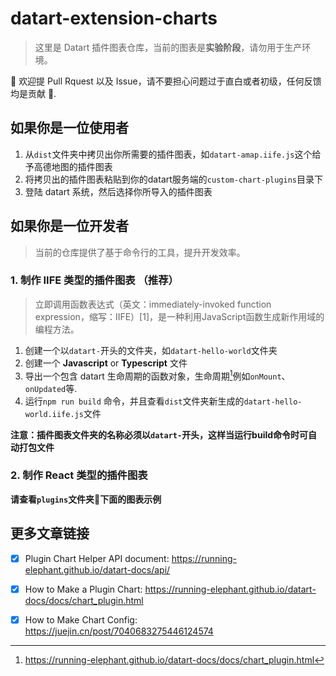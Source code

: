 # datart-extension-charts

> 这里是 Datart 插件图表仓库，当前的图表是**实验阶段**，请勿用于生产环境。


🖖 欢迎提 Pull Rquest 以及 Issue，请不要担心问题过于直白或者初级，任何反馈均是贡献 👏.

## 如果你是一位使用者

1. 从`dist`文件夹中拷贝出你所需要的插件图表，如`datart-amap.iife.js`这个给予高德地图的插件图表
2. 将拷贝出的插件图表粘贴到你的datart服务端的`custom-chart-plugins`目录下
3. 登陆 datart 系统，然后选择你所导入的插件图表

## 如果你是一位开发者

> 当前的仓库提供了基于命令行的工具，提升开发效率。

### 1. 制作 IIFE 类型的插件图表 （推荐）

> 立即调用函数表达式（英文：immediately-invoked function expression，缩写：IIFE）[1]，是一种利用JavaScript函数生成新作用域的编程方法。

1. 创建一个以`datart-`开头的文件夹，如`datart-hello-world`文件夹
2. 创建一个 **Javascript** or **Typescript** 文件
3. 导出一个包含 datart 生命周期的函数对象，生命周期[^2]例如`onMount`、`onUpdated`等.
4. 运行`npm run build` 命令，并且查看`dist`文件夹新生成的`datart-hello-world.iife.js`文件

__注意：插件图表文件夹的名称必须以`datart-`开头，这样当运行build命令时可自动打包文件__

### 2. 制作 React 类型的插件图表

**请查看`plugins`文件夹📁下面的图表示例**

## 更多文章链接
- [x] Plugin Chart Helper API document: https://running-elephant.github.io/datart-docs/api/
- [x] How to Make a Plugin Chart: https://running-elephant.github.io/datart-docs/docs/chart_plugin.html
- [x] How to Make Chart Config: https://juejin.cn/post/7040683275446124574


[^1]: https://zh.wikipedia.org/wiki/%E7%AB%8B%E5%8D%B3%E8%B0%83%E7%94%A8%E5%87%BD%E6%95%B0%E8%A1%A8%E8%BE%BE%E5%BC%8F

[^2]: https://running-elephant.github.io/datart-docs/docs/chart_plugin.html
